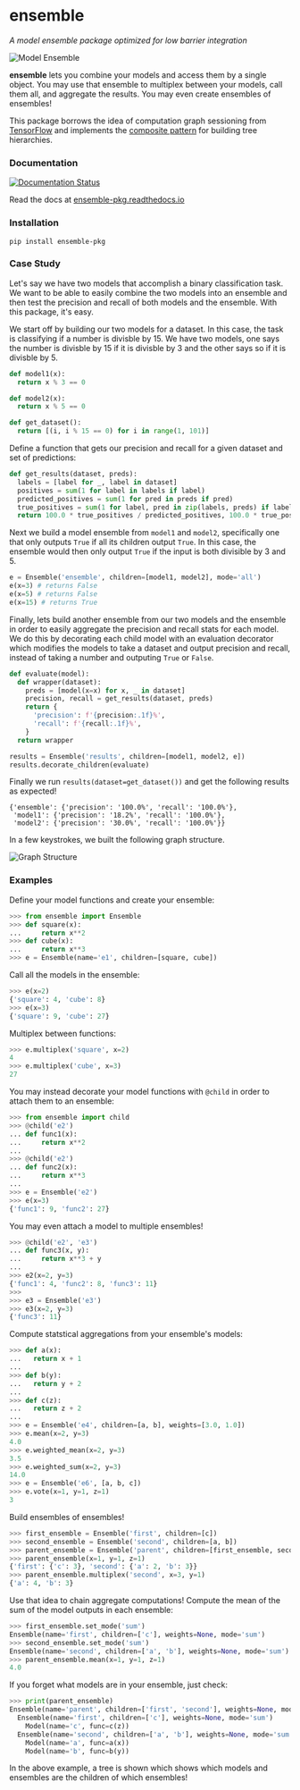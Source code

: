 # ensemble

*A model ensemble package optimized for low barrier integration*

![Model Ensemble](img/main.png)

**ensemble** lets you combine your models and access them by a single object. You may use that ensemble to multiplex between your models, call them all, and aggregate the results. You may even create ensembles of ensembles!

This package borrows the idea of computation graph sessioning from [TensorFlow](https://github.com/tensorflow/tensorflow) and implements the [composite pattern](https://en.wikipedia.org/wiki/Composite_pattern) for building tree hierarchies.

### Documentation

[![Documentation Status](https://readthedocs.org/projects/ensemble-pkg/badge/?version=latest)](https://ensemble-pkg.readthedocs.io/en/latest/?badge=latest)

Read the docs at [ensemble-pkg.readthedocs.io](https://ensemble-pkg.readthedocs.io)

### Installation

```
pip install ensemble-pkg
```

### Case Study

Let's say we have two models that accomplish a binary classification task. We want to be able to easily combine the two models into an ensemble and then test the precision and recall of both models and the ensemble. With this package, it's easy.

We start off by building our two models for a dataset. In this case, the task is classifying if a number is divisble by 15. We have two models, one says the number is divisble by 15 if it is divisble by 3 and the other says so if it is divisble by 5.

```python
def model1(x):
  return x % 3 == 0

def model2(x):
  return x % 5 == 0

def get_dataset():
  return [(i, i % 15 == 0) for i in range(1, 101)]
```

Define a function that gets our precision and recall for a given dataset and set of predictions:

```python
def get_results(dataset, preds):
  labels = [label for _, label in dataset]
  positives = sum(1 for label in labels if label)
  predicted_positives = sum(1 for pred in preds if pred)
  true_positives = sum(1 for label, pred in zip(labels, preds) if label and pred)
  return 100.0 * true_positives / predicted_positives, 100.0 * true_positives / positives
```

Next we build a model ensemble from `model1` and `model2`, specifically one that only outputs `True` if all its children output `True`. In this case, the ensemble would then only output `True` if the input is both divisible by 3 and 5.

```python
e = Ensemble('ensemble', children=[model1, model2], mode='all')
e(x=3) # returns False
e(x=5) # returns False
e(x=15) # returns True
```

Finally, lets build another ensemble from our two models and the ensemble in order to easily aggregate the precision and recall stats for each model. We do this by decorating each child model with an evaluation decorator which modifies the models to take a dataset and output precision and recall, instead of taking a number and outputing `True` or `False`.

```python
def evaluate(model):
  def wrapper(dataset):
    preds = [model(x=x) for x, _ in dataset]
    precision, recall = get_results(dataset, preds)
    return {
      'precision': f'{precision:.1f}%',
      'recall': f'{recall:.1f}%',
    }
  return wrapper

results = Ensemble('results', children=[model1, model2, e])
results.decorate_children(evaluate)
```

Finally we run `results(dataset=get_dataset())` and get the following results as expected!

```
{'ensemble': {'precision': '100.0%', 'recall': '100.0%'},
 'model1': {'precision': '18.2%', 'recall': '100.0%'},
 'model2': {'precision': '30.0%', 'recall': '100.0%'}}
```

In a few keystrokes, we built the following graph structure.

![Graph Structure](img/graph.png)

### Examples

Define your model functions and create your ensemble:

```python
>>> from ensemble import Ensemble
>>> def square(x):
...     return x**2
>>> def cube(x):
...     return x**3
>>> e = Ensemble(name='e1', children=[square, cube])
```

Call all the models in the ensemble:
```python
>>> e(x=2)
{'square': 4, 'cube': 8}
>>> e(x=3)
{'square': 9, 'cube': 27}
```

Multiplex between functions:

```python
>>> e.multiplex('square', x=2)
4
>>> e.multiplex('cube', x=3)
27
```

You may instead decorate your model functions with `@child` in order to attach them to an ensemble:

```python
>>> from ensemble import child
>>> @child('e2')
... def func1(x):
...     return x**2
...
>>> @child('e2')
... def func2(x):
...     return x**3
...
>>> e = Ensemble('e2')
>>> e(x=3)
{'func1': 9, 'func2': 27}
```

You may even attach a model to multiple ensembles!

```python
>>> @child('e2', 'e3')
... def func3(x, y):
...     return x**3 + y
...
>>> e2(x=2, y=3)
{'func1': 4, 'func2': 8, 'func3': 11}
>>>
>>> e3 = Ensemble('e3')
>>> e3(x=2, y=3)
{'func3': 11}
```

Compute statstical aggregations from your ensemble's models:

```python
>>> def a(x):
...   return x + 1
...
>>> def b(y):
...   return y + 2
...
>>> def c(z):
...   return z + 2
...
>>> e = Ensemble('e4', children=[a, b], weights=[3.0, 1.0])
>>> e.mean(x=2, y=3)
4.0
>>> e.weighted_mean(x=2, y=3)
3.5
>>> e.weighted_sum(x=2, y=3)
14.0
>>> e = Ensemble('e6', [a, b, c])
>>> e.vote(x=1, y=1, z=1)
3
```

Build ensembles of ensembles!

```python
>>> first_ensemble = Ensemble('first', children=[c])
>>> second_ensemble = Ensemble('second', children=[a, b])
>>> parent_ensemble = Ensemble('parent', children=[first_ensemble, second_ensemble])
>>> parent_ensemble(x=1, y=1, z=1)
{'first': {'c': 3}, 'second': {'a': 2, 'b': 3}}
>>> parent_ensemble.multiplex('second', x=3, y=1)
{'a': 4, 'b': 3}
```

Use that idea to chain aggregate computations! Compute the mean of the sum of the model outputs in each ensemble:

```python
>>> first_ensemble.set_mode('sum')
Ensemble(name='first', children=['c'], weights=None, mode='sum')
>>> second_ensemble.set_mode('sum')
Ensemble(name='second', children=['a', 'b'], weights=None, mode='sum')
>>> parent_ensemble.mean(x=1, y=1, z=1)
4.0
```

If you forget what models are in your ensemble, just check:

```python
>>> print(parent_ensemble)
Ensemble(name='parent', children=['first', 'second'], weights=None, mode='all')
  Ensemble(name='first', children=['c'], weights=None, mode='sum')
    Model(name='c', func=c(z))
  Ensemble(name='second', children=['a', 'b'], weights=None, mode='sum')
    Model(name='a', func=a(x))
    Model(name='b', func=b(y))
```

In the above example, a tree is shown which shows which models and ensembles are the children of which ensembles!
